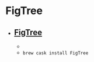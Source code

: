 # FigTree
- [FigTree](http://tree.bio.ed.ac.uk/software/figtree/)
  - 
  - 
  - `brew cask install FigTree`
